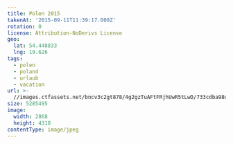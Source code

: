 ```yaml
---
title: Polen 2015
takenAt: '2015-09-11T11:39:17.000Z'
rotation: 0
license: Attribution-NoDerivs License
geo:
  lat: 54.448833
  lng: 19.626
tags:
  - polen
  - poland
  - urlaub
  - vacation
url: >-
  //images.ctfassets.net/bncv3c2gt878/4g2gzTuAFtFRjhUwR5tLwD/733cdba98d73607685dd6afa8f14269a/polen-2015_25957660865_o
size: 5285495
image:
  width: 2868
  height: 4310
contentType: image/jpeg
---
```



